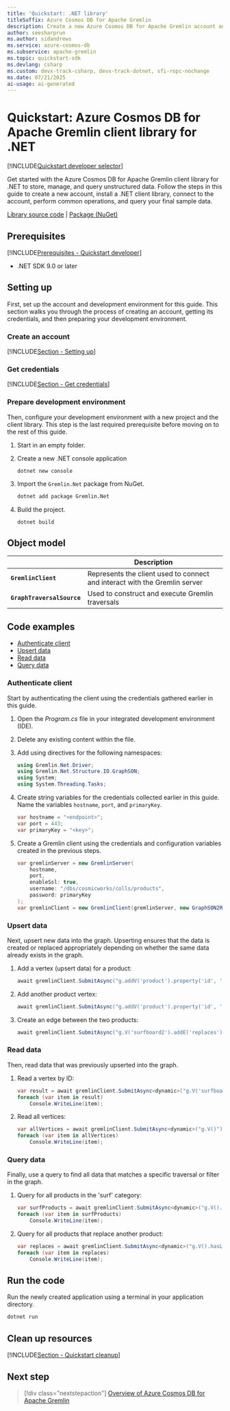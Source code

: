 ```yaml
---
title: 'Quickstart: .NET library'
titleSuffix: Azure Cosmos DB for Apache Gremlin
description: Create a new Azure Cosmos DB for Apache Gremlin account and connect using the .NET library and C# in this quickstart.
author: seesharprun
ms.author: sidandrews
ms.service: azure-cosmos-db
ms.subservice: apache-gremlin
ms.topic: quickstart-sdk
ms.devlang: csharp
ms.custom: devx-track-csharp, devx-track-dotnet, sfi-ropc-nochange
ms.date: 07/21/2025
ai-usage: ai-generated
---
```


# Quickstart: Azure Cosmos DB for Apache Gremlin client library for .NET

[!INCLUDE[Quickstart developer selector](includes/selector-quickstart-developer.md)]

Get started with the Azure Cosmos DB for Apache Gremlin client library for .NET to store, manage, and query unstructured data. Follow the steps in this guide to create a new account, install a .NET client library, connect to the account, perform common operations, and query your final sample data.

[Library source code](https://github.com/apache/tinkerpop/tree/master/gremlin-dotnet) | [Package (NuGet)](https://www.nuget.org/packages/Gremlin.Net)

## Prerequisites

[!INCLUDE[Prerequisites - Quickstart developer](../includes/prerequisites-quickstart-developer.md)]

- .NET SDK 9.0 or later

## Setting up

First, set up the account and development environment for this guide. This section walks you through the process of creating an account, getting its credentials, and then preparing your development environment.

### Create an account

[!INCLUDE[Section - Setting up](includes/section-quickstart-provision.md)]

### Get credentials

[!INCLUDE[Section - Get credentials](includes/section-quickstart-credentials.md)]

### Prepare development environment

Then, configure your development environment with a new project and the client library. This step is the last required prerequisite before moving on to the rest of this guide.

1. Start in an empty folder.

1. Create a new .NET console application

    ```dotnetcli
    dotnet new console
    ```

1. Import the `Gremlin.Net` package from NuGet.

    ```bash
    dotnet add package Gremlin.Net
    ```

1. Build the project.

    ```dotnetcli
    dotnet build
    ```

## Object model

| | Description |
| --- | --- |
| **`GremlinClient`** | Represents the client used to connect and interact with the Gremlin server |
| **`GraphTraversalSource`** | Used to construct and execute Gremlin traversals |

## Code examples

- [Authenticate client](#authenticate-client)
- [Upsert data](#upsert-data)
- [Read data](#read-data)
- [Query data](#query-data)

### Authenticate client

Start by authenticating the client using the credentials gathered earlier in this guide.

1. Open the *Program.cs* file in your integrated development environment (IDE).

1. Delete any existing content within the file.

1. Add using directives for the following namespaces:

    ```csharp
    using Gremlin.Net.Driver;
    using Gremlin.Net.Structure.IO.GraphSON;
    using System;
    using System.Threading.Tasks;
    ```

1. Create string variables for the credentials collected earlier in this guide. Name the variables `hostname`, `port`, and `primaryKey`.

    ```csharp
    var hostname = "<endpoint>";
    var port = 443;
    var primaryKey = "<key>";
    ```

1. Create a Gremlin client using the credentials and configuration variables created in the previous steps.

    ```csharp
    var gremlinServer = new GremlinServer(
        hostname,
        port,
        enableSsl: true,
        username: "/dbs/cosmicworks/colls/products",
        password: primaryKey
    );
    var gremlinClient = new GremlinClient(gremlinServer, new GraphSON2Reader(), new GraphSON2Writer(), GremlinClient.GraphSON2MimeType);
    ```

### Upsert data

Next, upsert new data into the graph. Upserting ensures that the data is created or replaced appropriately depending on whether the same data already exists in the graph.

1. Add a vertex (upsert data) for a product:

    ```csharp
    await gremlinClient.SubmitAsync("g.addV('product').property('id', 'surfboard1').property('name', 'Kiama classic surfboard').property('category', 'surf').property('price', 699.99)");
    ```

1. Add another product vertex:

    ```csharp
    await gremlinClient.SubmitAsync("g.addV('product').property('id', 'surfboard2').property('name', 'Montau Turtle Surfboard').property('category', 'surf').property('price', 799.99)");
    ```

1. Create an edge between the two products:

    ```csharp
    await gremlinClient.SubmitAsync("g.V('surfboard2').addE('replaces').to(g.V('surfboard1'))");
    ```

### Read data

Then, read data that was previously upserted into the graph.

1. Read a vertex by ID:

    ```csharp
    var result = await gremlinClient.SubmitAsync<dynamic>("g.V('surfboard1')");
    foreach (var item in result)
        Console.WriteLine(item);
    ```

1. Read all vertices:

    ```csharp
    var allVertices = await gremlinClient.SubmitAsync<dynamic>("g.V()");
    foreach (var item in allVertices)
        Console.WriteLine(item);
    ```

### Query data

Finally, use a query to find all data that matches a specific traversal or filter in the graph.

1. Query for all products in the 'surf' category:

    ```csharp
    var surfProducts = await gremlinClient.SubmitAsync<dynamic>("g.V().hasLabel('product').has('category', 'surf')");
    foreach (var item in surfProducts)
        Console.WriteLine(item);
    ```

1. Query for all products that replace another product:

    ```csharp
    var replaces = await gremlinClient.SubmitAsync<dynamic>("g.V().hasLabel('product').outE('replaces').inV()");
    foreach (var item in replaces)
        Console.WriteLine(item);
    ```

## Run the code

Run the newly created application using a terminal in your application directory.

```bash
dotnet run
```

## Clean up resources

[!INCLUDE[Section - Quickstart cleanup](includes/section-quickstart-cleanup.md)]

## Next step

> [!div class="nextstepaction"]
> [Overview of Azure Cosmos DB for Apache Gremlin](introduction.md)
